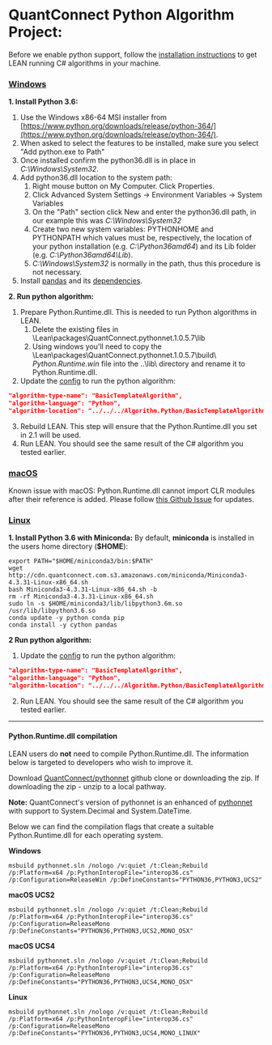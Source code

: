 QuantConnect Python Algorithm Project:
=============

Before we enable python support, follow the [installation instructions](https://github.com/QuantConnect/Lean#installation-instructions) to get LEAN running C# algorithms in your machine. 

### [Windows](https://github.com/QuantConnect/Lean#windows)
**1. Install Python 3.6:**
   1. Use the Windows x86-64 MSI installer from [https://www.python.org/downloads/release/python-364/](https://www.python.org/downloads/release/python-364/).
  2. When asked to select the features to be installed, make sure you select "Add python.exe to Path"
   3. Once installed confirm the python36.dll is in place in *C:\Windows\System32*.
   4. Add python36.dll location to the system path:
      1. Right mouse button on My Computer. Click Properties.
      2. Click Advanced System Settings -> Environment Variables -> System Variables
      3. On the "Path" section click New and enter the python36.dll path, in our example this was *C:\Windows\System32*
      4. Create two new system variables: PYTHONHOME and PYTHONPATH which values must be, respectively, the location of your python installation (e.g. *C:\Python36amd64*) and its Lib folder (e.g. *C:\Python36amd64\Lib*).
      5. *C:\Windows\System32* is normally in the path, thus this procedure is not necessary.
 5. Install [pandas](https://pandas.pydata.org/) and its [dependencies](https://pandas.pydata.org/pandas-docs/stable/install.html#dependencies).

**2. Run python algorithm:**
   1. Prepare Python.Runtime.dll. This is needed to run Python algorithms in LEAN.
      1. Delete the existing files in \Lean\packages\QuantConnect.pythonnet.1.0.5.7\lib
      2. Using windows you'll need to copy the \Lean\packages\QuantConnect.pythonnet.1.0.5.7\build\ *Python.Runtime.win* file into the ..\lib\ directory and rename it to Python.Runtime.dll.
  2. Update the [config](https://github.com/QuantConnect/Lean/blob/master/Launcher/config.json) to run the python algorithm:
```json
"algorithm-type-name": "BasicTemplateAlgorithm",
"algorithm-language": "Python",
"algorithm-location": "../../../Algorithm.Python/BasicTemplateAlgorithm.py",
```
 3. Rebuild LEAN. This step will ensure that the Python.Runtime.dll you set in 2.1 will be used.
 4. Run LEAN. You should see the same result of the C# algorithm you tested earlier.

### [macOS](https://github.com/QuantConnect/Lean#macos)
Known issue with macOS: Python.Runtime.dll cannot import CLR modules after their reference is added.
   Please follow [this Github Issue](https://github.com/pythonnet/pythonnet/issues/643) for updates.

### [Linux](https://github.com/QuantConnect/Lean#linux-debian-ubuntu)
**1. Install Python 3.6 with Miniconda:**
By default, **miniconda** is installed in the users home directory (**$HOME**):
```
export PATH="$HOME/miniconda3/bin:$PATH"
wget http://cdn.quantconnect.com.s3.amazonaws.com/miniconda/Miniconda3-4.3.31-Linux-x86_64.sh
bash Miniconda3-4.3.31-Linux-x86_64.sh -b
rm -rf Miniconda3-4.3.31-Linux-x86_64.sh
sudo ln -s $HOME/miniconda3/lib/libpython3.6m.so /usr/lib/libpython3.6.so
conda update -y python conda pip
conda install -y cython pandas
```
**2 Run python algorithm:**
 1. Update the [config](https://github.com/QuantConnect/Lean/blob/master/Launcher/config.json) to run the python algorithm:
```json
"algorithm-type-name": "BasicTemplateAlgorithm",
"algorithm-language": "Python",
"algorithm-location": "../../../Algorithm.Python/BasicTemplateAlgorithm.py",
```
 2. Run LEAN. You should see the same result of the C# algorithm you tested earlier.
___
#### Python.Runtime.dll compilation
LEAN users do **not** need to compile Python.Runtime.dll. The information below is targeted to developers who wish to improve it. 

Download [QuantConnect/pythonnet](https://github.com/QuantConnect/pythonnet/) github clone or downloading the zip. If downloading the zip - unzip to a local pathway.

**Note:** QuantConnect's version of pythonnet is an enhanced of [pythonnet](https://github.com/pythonnet/pythonnet) with support to System.Decimal and System.DateTime.

Below we can find the compilation flags that create a suitable Python.Runtime.dll for each operating system.

**Windows**
```
msbuild pythonnet.sln /nologo /v:quiet /t:Clean;Rebuild /p:Platform=x64 /p:PythonInteropFile="interop36.cs" /p:Configuration=ReleaseWin /p:DefineConstants="PYTHON36,PYTHON3,UCS2"
```

**macOS UCS2**
```
msbuild pythonnet.sln /nologo /v:quiet /t:Clean;Rebuild /p:Platform=x64 /p:PythonInteropFile="interop36.cs" /p:Configuration=ReleaseMono /p:DefineConstants="PYTHON36,PYTHON3,UCS2,MONO_OSX"
```

**macOS UCS4**
```
msbuild pythonnet.sln /nologo /v:quiet /t:Clean;Rebuild /p:Platform=x64 /p:PythonInteropFile="interop36.cs" /p:Configuration=ReleaseMono /p:DefineConstants="PYTHON36,PYTHON3,UCS4,MONO_OSX"
```


**Linux**
```
msbuild pythonnet.sln /nologo /v:quiet /t:Clean;Rebuild /p:Platform=x64 /p:PythonInteropFile="interop36.cs" /p:Configuration=ReleaseMono /p:DefineConstants="PYTHON36,PYTHON3,UCS4,MONO_LINUX"
```